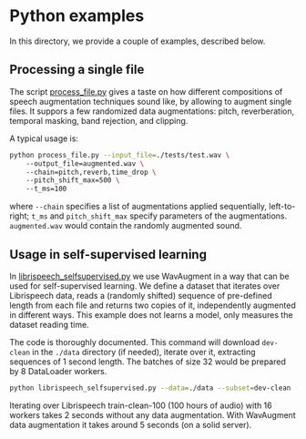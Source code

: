 # Python examples 

In this directory, we provide a couple of examples, described below.

## Processing a single file

The script [process_file.py](./process_file.py) gives a taste on how different compositions of speech augmentation techniques sound like, by allowing to augment single files.  It suppors a few randomized data augmentations: pitch, reverberation, temporal masking, band rejection, and clipping.

A typical usage is:
```bash
python process_file.py --input_file=./tests/test.wav \ 
    --output_file=augmented.wav \ 
    --chain=pitch,reverb,time_drop \ 
    --pitch_shift_max=500 \ 
    --t_ms=100
```
where `--chain` specifies a list of augmentations applied sequentially, left-to-right; `t_ms` and `pitch_shift_max` specify parameters of the augmentations. `augmented.wav` would contain the randomly augmented sound.


## Usage in self-supervised learning

In [librispeech_selfsupervised.py](./librispeech_selfsupervised.py) we use WavAugment in a way that can be used for self-supervised learning.
We define a dataset that iterates over Librispeech data, reads a (randomly shifted) sequence of pre-defined length from each file 
and returns two copies of it, independently augmented in different ways. This example does not learns a model, only measures the dataset reading time.

The code is thoroughly documented. This command will download `dev-clean` in the `./data` directory (if needed), iterate over it,
extracting sequences of 1 second length. The batches of size 32 would be prepared by 8 DataLoader workers.

```bash
python librispeech_selfsupervised.py --data=./data --subset=dev-clean --sequence_length_seconds=1 --n_workers=8 --download --batch_size=8
```

Iterating over Librispeech train-clean-100 (100 hours of audio) with 16 workers takes 2 seconds without any data augmentation. 
With WavAugment data augmentation it takes around 5 seconds (on a solid server).
